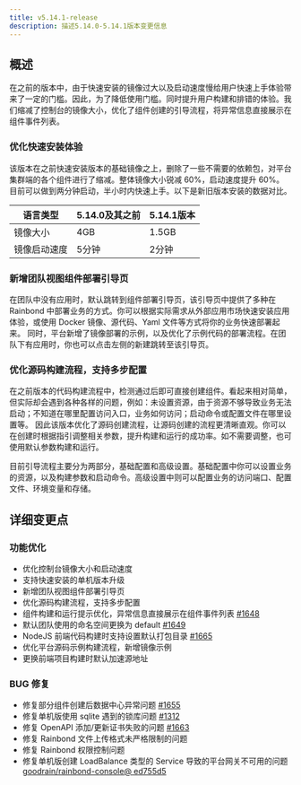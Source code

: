 ```yaml
---
title: v5.14.1-release
description: 描述5.14.0-5.14.1版本变更信息
---
```


## 概述

在之前的版本中，由于快速安装的镜像过大以及启动速度慢给用户快速上手体验带来了一定的门槛。因此，为了降低使用门槛。同时提升用户构建和排错的体验。我们缩减了控制台的镜像大小，优化了组件创建的引导流程，将异常信息直接展示在组件事件列表。

### 优化快速安装体验

该版本在之前快速安装版本的基础镜像之上，删除了一些不需要的依赖包，对平台集群端的各个组件进行了缩减。整体镜像大小锐减 60%，启动速度提升 60%。目前可以做到两分钟启动，半小时内快速上手。以下是新旧版本安装的数据对比。


|   语言类型   | 5.14.0及其之前   | 5.14.1版本 |
| ----------- | --------------- | ------------ |
| 镜像大小      | 4GB            |     1.5GB    |
| 镜像启动速度  | 5分钟            |    2分钟     |

### 新增团队视图组件部署引导页

在团队中没有应用时，默认跳转到组件部署引导页，该引导页中提供了多种在 Rainbond 中部署业务的方式。你可以根据实际需求从外部应用市场快速安装应用体验，或使用 Docker 镜像、源代码、Yaml 文件等方式将你的业务快速部署起来。
同时，平台新增了镜像部署的示例，以及优化了示例代码的部署流程。在团队下有应用时，你也可以点击左侧的新建跳转至该引导页。

### 优化源码构建流程，支持多步配置

在之前版本的代码构建流程中，检测通过后即可直接创建组件。看起来相对简单，但实际却会遇到各种各样的问题，例如：未设置资源，由于资源不够导致业务无法启动；不知道在哪里配置访问入口，业务如何访问；启动命令或配置文件在哪里设置等。
因此该版本优化了源码创建流程，让源码创建的流程更清晰直观。你可以在创建时根据指引调整相关参数，提升构建和运行的成功率。如不需要调整，也可使用默认参数构建和运行。  

目前引导流程主要分为两部分，基础配置和高级设置。基础配置中你可以设置业务的资源，以及构建参数和启动命令。高级设置中则可以配置业务的访问端口、配置文件、环境变量和存储。

## 详细变更点

### 功能优化

- 优化控制台镜像大小和启动速度
- 支持快速安装的单机版本升级
- 新增团队视图组件部署引导页
- 优化源码构建流程，支持多步配置
- 组件构建和运行提示优化，异常信息直接展示在组件事件列表 [#1648](https://github.com/goodrain/rainbond/pull/1648)
- 默认团队使用的命名空间更换为 default [#1649](https://github.com/goodrain/rainbond/pull/1649)
- NodeJS 前端代码构建时支持设置默认打包目录 [#1665](https://github.com/goodrain/rainbond/pull/1665) 
- 优化平台源码示例构建流程，新增镜像示例
- 更换前端项目构建时默认加速源地址

### BUG 修复

- 修复部分组件创建后数据中心异常问题 [#1655](https://github.com/goodrain/rainbond/pull/1655/files)
- 修复单机版使用 sqlite 遇到的锁库问题 [#1312](https://github.com/goodrain/rainbond-console/pull/1312)
- 修复 OpenAPI 添加/更新证书失败的问题 [#1663](https://github.com/goodrain/rainbond/issues/1663)
- 修复 Rainbond 文件上传格式未严格限制的问题 
- 修复 Rainbond 权限控制问题
- 修复单机版创建 LoadBalance 类型的 Service 导致的平台网关不可用的问题 [goodrain/rainbond-console@ ed755d5](https://github.com/goodrain/rainbond-console/commit/ed755d5f3e0ba58c6f7c73517fcd7cd6cdc5ec8e)

